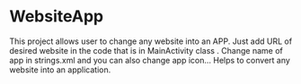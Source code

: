 # WebsiteApp
This project allows user to change any website into an APP. Just add URL of desired website in the code that is in MainActivity class . Change name of app in strings.xml and you can also change app icon...
Helps to convert any website into an application.
